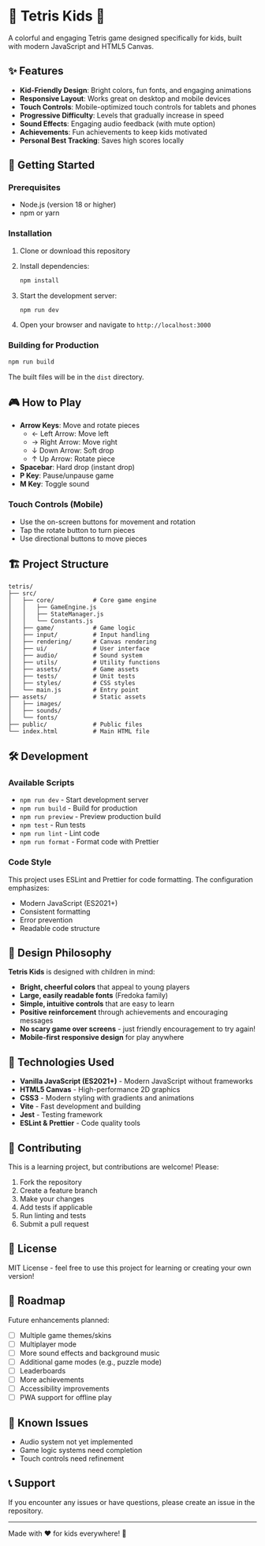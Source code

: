 # 🧩 Tetris Kids 🌈

A colorful and engaging Tetris game designed specifically for kids, built with modern JavaScript and HTML5 Canvas.

## ✨ Features

- **Kid-Friendly Design**: Bright colors, fun fonts, and engaging animations
- **Responsive Layout**: Works great on desktop and mobile devices
- **Touch Controls**: Mobile-optimized touch controls for tablets and phones
- **Progressive Difficulty**: Levels that gradually increase in speed
- **Sound Effects**: Engaging audio feedback (with mute option)
- **Achievements**: Fun achievements to keep kids motivated
- **Personal Best Tracking**: Saves high scores locally

## 🚀 Getting Started

### Prerequisites

- Node.js (version 18 or higher)
- npm or yarn

### Installation

1. Clone or download this repository
2. Install dependencies:
   ```bash
   npm install
   ```

3. Start the development server:
   ```bash
   npm run dev
   ```

4. Open your browser and navigate to `http://localhost:3000`

### Building for Production

```bash
npm run build
```

The built files will be in the `dist` directory.

## 🎮 How to Play

- **Arrow Keys**: Move and rotate pieces
  - ← Left Arrow: Move left
  - → Right Arrow: Move right
  - ↓ Down Arrow: Soft drop
  - ↑ Up Arrow: Rotate piece
- **Spacebar**: Hard drop (instant drop)
- **P Key**: Pause/unpause game
- **M Key**: Toggle sound

### Touch Controls (Mobile)

- Use the on-screen buttons for movement and rotation
- Tap the rotate button to turn pieces
- Use directional buttons to move pieces

## 🏗️ Project Structure

```
tetris/
├── src/
│   ├── core/           # Core game engine
│   │   ├── GameEngine.js
│   │   ├── StateManager.js
│   │   └── Constants.js
│   ├── game/           # Game logic
│   ├── input/          # Input handling
│   ├── rendering/      # Canvas rendering
│   ├── ui/             # User interface
│   ├── audio/          # Sound system
│   ├── utils/          # Utility functions
│   ├── assets/         # Game assets
│   ├── tests/          # Unit tests
│   ├── styles/         # CSS styles
│   └── main.js         # Entry point
├── assets/             # Static assets
│   ├── images/
│   ├── sounds/
│   └── fonts/
├── public/             # Public files
└── index.html          # Main HTML file
```

## 🛠️ Development

### Available Scripts

- `npm run dev` - Start development server
- `npm run build` - Build for production
- `npm run preview` - Preview production build
- `npm test` - Run tests
- `npm run lint` - Lint code
- `npm run format` - Format code with Prettier

### Code Style

This project uses ESLint and Prettier for code formatting. The configuration emphasizes:

- Modern JavaScript (ES2021+)
- Consistent formatting
- Error prevention
- Readable code structure

## 🎨 Design Philosophy

**Tetris Kids** is designed with children in mind:

- **Bright, cheerful colors** that appeal to young players
- **Large, easily readable fonts** (Fredoka family)
- **Simple, intuitive controls** that are easy to learn
- **Positive reinforcement** through achievements and encouraging messages
- **No scary game over screens** - just friendly encouragement to try again!
- **Mobile-first responsive design** for play anywhere

## 🔧 Technologies Used

- **Vanilla JavaScript (ES2021+)** - Modern JavaScript without frameworks
- **HTML5 Canvas** - High-performance 2D graphics
- **CSS3** - Modern styling with gradients and animations
- **Vite** - Fast development and building
- **Jest** - Testing framework
- **ESLint & Prettier** - Code quality tools

## 🤝 Contributing

This is a learning project, but contributions are welcome! Please:

1. Fork the repository
2. Create a feature branch
3. Make your changes
4. Add tests if applicable
5. Run linting and tests
6. Submit a pull request

## 📝 License

MIT License - feel free to use this project for learning or creating your own version!

## 🎯 Roadmap

Future enhancements planned:

- [ ] Multiple game themes/skins
- [ ] Multiplayer mode
- [ ] More sound effects and background music
- [ ] Additional game modes (e.g., puzzle mode)
- [ ] Leaderboards
- [ ] More achievements
- [ ] Accessibility improvements
- [ ] PWA support for offline play

## 🐛 Known Issues

- Audio system not yet implemented
- Game logic systems need completion
- Touch controls need refinement

## 📞 Support

If you encounter any issues or have questions, please create an issue in the repository.

---

Made with ❤️ for kids everywhere! 🌈